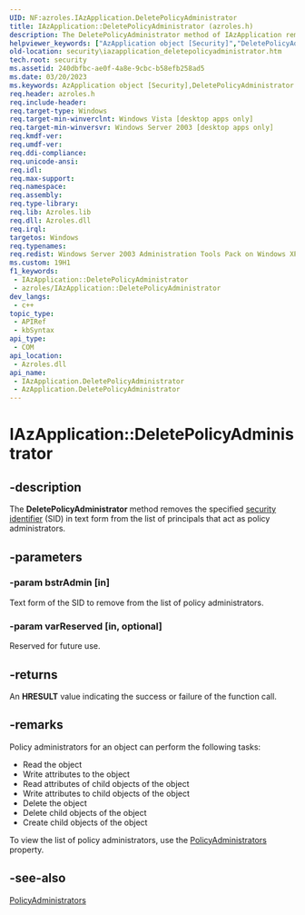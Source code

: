 ```yaml
---
UID: NF:azroles.IAzApplication.DeletePolicyAdministrator
title: IAzApplication::DeletePolicyAdministrator (azroles.h)
description: The DeletePolicyAdministrator method of IAzApplication removes the specified security identifier in text form from the list of principals that act as policy administrators.
helpviewer_keywords: ["AzApplication object [Security]","DeletePolicyAdministrator method","DeletePolicyAdministrator","DeletePolicyAdministrator method [Security]","DeletePolicyAdministrator method [Security]","AzApplication object","DeletePolicyAdministrator method [Security]","IAzApplication interface","IAzApplication interface [Security]","DeletePolicyAdministrator method","IAzApplication.DeletePolicyAdministrator","IAzApplication::DeletePolicyAdministrator","azroles/IAzApplication::DeletePolicyAdministrator","security.iazapplication_deletepolicyadministrator"]
old-location: security\iazapplication_deletepolicyadministrator.htm
tech.root: security
ms.assetid: 240dbfbc-ae0f-4a8e-9cbc-b58efb258ad5
ms.date: 03/20/2023
ms.keywords: AzApplication object [Security],DeletePolicyAdministrator method, DeletePolicyAdministrator, DeletePolicyAdministrator method [Security], DeletePolicyAdministrator method [Security],AzApplication object, DeletePolicyAdministrator method [Security],IAzApplication interface, IAzApplication interface [Security],DeletePolicyAdministrator method, IAzApplication.DeletePolicyAdministrator, IAzApplication::DeletePolicyAdministrator, azroles/IAzApplication::DeletePolicyAdministrator, security.iazapplication_deletepolicyadministrator
req.header: azroles.h
req.include-header: 
req.target-type: Windows
req.target-min-winverclnt: Windows Vista [desktop apps only]
req.target-min-winversvr: Windows Server 2003 [desktop apps only]
req.kmdf-ver: 
req.umdf-ver: 
req.ddi-compliance: 
req.unicode-ansi: 
req.idl: 
req.max-support: 
req.namespace: 
req.assembly: 
req.type-library: 
req.lib: Azroles.lib
req.dll: Azroles.dll
req.irql: 
targetos: Windows
req.typenames: 
req.redist: Windows Server 2003 Administration Tools Pack on Windows XP
ms.custom: 19H1
f1_keywords:
 - IAzApplication::DeletePolicyAdministrator
 - azroles/IAzApplication::DeletePolicyAdministrator
dev_langs:
 - c++
topic_type:
 - APIRef
 - kbSyntax
api_type:
 - COM
api_location:
 - Azroles.dll
api_name:
 - IAzApplication.DeletePolicyAdministrator
 - AzApplication.DeletePolicyAdministrator
---
```


# IAzApplication::DeletePolicyAdministrator

## -description

The **DeletePolicyAdministrator** method removes the specified [security identifier](/windows/win32/SecGloss/s-gly) (SID) in text form from the list of principals that act as policy administrators.

## -parameters

### -param bstrAdmin [in]

Text form of the SID to remove from the list of policy administrators.

### -param varReserved [in, optional]

Reserved for future use.

## -returns

An **HRESULT** value indicating the success or failure of the function call.

## -remarks

Policy administrators for an object can perform the following tasks:

- Read the object
- Write attributes to the object
- Read attributes of child objects of the object
- Write attributes to child objects of the object
- Delete the object
- Delete child objects of the object
- Create child objects of the object

To view the list of policy administrators, use the [PolicyAdministrators](nf-azroles-iazapplication-get_policyadministrators.md) property.

## -see-also

[PolicyAdministrators](nf-azroles-iazapplication-get_policyadministrators.md)
